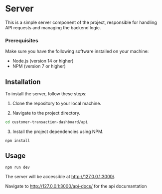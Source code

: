 # Server

This is a simple server component of the project, responsible for handling API requests and managing the backend logic.

### Prerequisites

Make sure you have the following software installed on your machine:

- Node.js (version 14 or higher)
- NPM (version 7 or higher)


## Installation

To install the server, follow these steps:

1. Clone the repository to your local machine.

2. Navigate to the project directory.
```bash
cd customer-transaction-dashboard/api
```
3. Install the project dependencies using NPM.

```shell
npm install
```

## Usage

```shell
npm run dev
```
The server will be accessible at http://127.0.0.1:3000/.

Navigate to http://127.0.0.1:3000/api-docs/ for the api documantation

